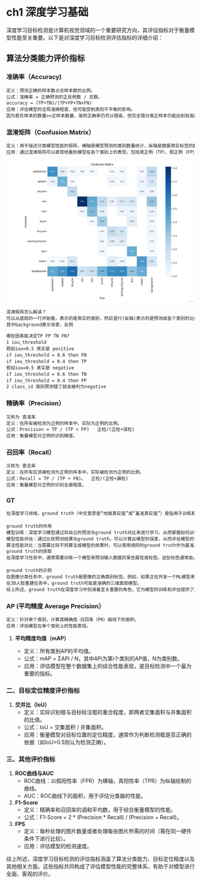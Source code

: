 # ch1 深度学习基础

深度学习目标检测是计算机视觉领域的一个重要研究方向，其评估指标对于衡量模型性能至关重要。以下是对深度学习目标检测评估指标的详细介绍：

## 算法分类能力评价指标

### 准确率（Accuracy)

```tex
定义：预测正确的样本数占总样本数的比例。
公式：准确率 = 正确预测的正反例数 / 总数。
accuracy = (TP+TN)/(TP+FP+TN+FN)
应用：评估模型的全局准确程度，但可能受到类别不平衡的影响。
因为若负样本的数量>>正样本数量，虽然正确率仍可以很高，但完全错分类正样本仍能达到较高的Acc
```

### 混淆矩阵（Confusion Matrix）

```tex
定义：用于描述分类模型性能的矩阵，横轴是模型预测的类别数量统计，纵轴是数据真实标签的数量统计。
应用：通过混淆矩阵可以直观地看到模型在各个类别上的表现，包括真正例（TP）、假正例（FP）、真反例（TN）和假反例（FN）的数量。
```

<img src="pics/confusion_matrix.jpeg" alt="confusion_matrix_1"  />

```tex
混淆矩阵怎么解读？
可以从底部的一行开始看，表示的是真实的类别，然后竖行(纵轴)表示的是预测成各个类别的比例。
其中background表示背景，反例
```

```tex
哪些因素能决定TP FP TN FN?
1 iou_threshold 
假如iou=0.5 真实是 positive
if iou_threshold = 0.6 then FN 
if iou_threshold = 0.4 then TP
假如iou=0.5 真实是 negative
if iou_threshold = 0.6 then TN
if iou_threshold = 0.4 then FP
2 class_id 类别预测错了就会被判为negative
```

### 精确率（Precision）

```tex
又称为 查准率 
定义：在所有被检测为正例的样本中，实际为正例的比例。
公式：Precision = TP / (TP + FP)   正检/(正检+误检)
应用：衡量模型对正例的识别精度。
```

### 召回率（Recall）

```tex
又称为 查全率 
定义：在所有应该被检测为正例的样本中，实际被检测为正例的比例。
公式：Recall = TP / (TP + FN)。  正检/(正检+漏检)
应用：衡量模型对正例的识别全面程度。
```

### GT

```tex
在深度学习领域，ground truth（中文意思是“地面真实值”或“基准真实值”）是指用于训练和评估模型的准确标签或数据。它是机器学习算法的参考标准，用于衡量模型的性能和判断模型的准确性。

ground truth的作用
模型训练：深度学习模型通过将自己的预测与ground truth对比来进行学习，从而掌握如何从输入数据中得出正确的输出。模型通过最小化预测结果与ground truth之间的差异，不断提升其预测能力。
模型性能评估：通过比较预测结果与ground truth，可以计算出模型的误差，从而评估模型的性能。常用的评估指标包括准确率、召回率、精度等。
算法性能对比：当需要比较不同算法或模型的效果时，可以使用相同的ground truth作为基准。这样，就能客观地评估各个算法或模型之间的优劣。
ground truth的获取
在深度学习任务中，通常需要训练一个模型来预测输入数据的某些属性或标签。这些标签通常由人类专家手动标注，以提供准确的参考值。这些参考值就是所谓的ground truth。获取ground truth可能是一个耗时且耗力的过程，因为它需要手动检查和注释数据集中的每个案例。在某些情况下，可以使用自动化方法建立真实标签，但这些程序可能不太可靠，并且需要更多的手动评估和纠正。

ground truth的示例
在图像分类任务中，ground truth是图像的正确类别标签。例如，如果正在开发一个ML模型来对动物图像进行分类，则ground truth将是每个图像的正确标签，如“猫”、“狗”或“鸟”。
在3D人脸重建任务中，ground truth可能是准确的三维面部模型。
综上所述，ground truth在深度学习中扮演着至关重要的角色，它为模型的训练和评估提供了准确的参考值，是机器学习算法不可或缺的一部分。
```

### AP (平均精度 Average Precision）

```tex
定义：针对单个类别，计算其精确度-召回率（PR）曲线下的面积。
应用：评估模型在单个类别上的性能表现。
```

1. **平均精度均值（mAP）**

   - 定义：所有类别AP的平均值。
   - 公式：mAP = ΣAPi / N，其中APi为第i个类别的AP值，N为类别数。
   - 应用：评估模型在整个数据集上的综合性能表现，是目标检测中一个最为重要的指标。

### 二、目标定位精度评价指标

1. **交并比（IoU）**
   - 定义：实际识别框与目标标注框的重合程度，即两者交集面积与并集面积的比值。
   - 公式：IoU = 交集面积 / 并集面积。
   - 应用：衡量模型对目标位置的定位精度，通常作为判断检测框是否正确的依据（如IoU>0.5则认为检测正确）。

### 三、其他评价指标

1. **ROC曲线与AUC**
   - ROC曲线：以假阳性率（FPR）为横轴，真阳性率（TPR）为纵轴绘制的曲线。
   - AUC：ROC曲线下的面积，用于评估分类器的性能。
2. **F1-Score**
   - 定义：精确率和召回率的调和平均数，用于综合衡量模型的性能。
   - 公式：F1-Score = 2 * (Precision * Recall) / (Precision + Recall)。
3. **FPS**
   - 定义：每秒处理的图片数量或者处理每张图片所需的时间（需在同一硬件条件下进行比较）。
   - 应用：评估模型的检测速度。

综上所述，深度学习目标检测的评估指标涵盖了算法分类能力、目标定位精度以及其他相关方面。这些指标共同构成了评估模型性能的完整体系，有助于对模型进行全面、客观的评价。